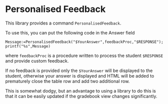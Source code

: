 # Personalised Feedback

This library provides a command `PersonalisedFeedback`.

To use this, you can put the following code in the Answer field

    Message:=PersonalisedFeedback("$YourAnswer",feedbackProc,"$RESPONSE");
    printf("%s",Message)

where `feedbackProc` is a procedure written to process the student `$RESPONSE` 
and provide custom feedback.

If no feedback is provided only the `$YourAnswer` will be displayed to the 
student, otherwise your answer is displayed and HTML will be added to prematurely
close the table row and add two additional row.

This is somewhat dodgy, but an advantage to using a library to do this is
that it can be easily updated if the gradebook view changes significantly.